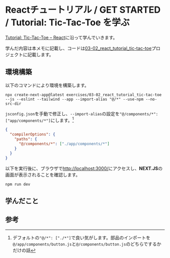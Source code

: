 # Reactチュートリアル / GET STARTED / Tutorial: Tic-Tac-Toe を学ぶ

[Tutorial: Tic-Tac-Toe – React](https://react.dev/learn/tutorial-tic-tac-toe)に沿って学んでいきます。

学んだ内容は本メモに記載し、コードは[03-02_react_tutorial_tic-tac-toe](../exercises/03-02_react_tutorial_tic-tac-toe)プロジェクトに記載します。

## 環境構築

以下のコマンドにより環境を構築します。

~~~shell
npx create-next-app@latest exercises/03-02_react_tutorial_tic-tac-toe --js --eslint --tailwind --app --import-alias "@/*" --use-npm --no-src-dir
~~~

`jsconfig.json`を手動で修正し、`--import-alias`の設定を`"@/components/*": ["app/components/*"]`にします。[^1]

~~~json
{
  "compilerOptions": {
    "paths": {
      "@/components/*": ["./app/components/*"]
    }
  }
}

~~~

以下を実行後に、ブラウザで[http://localhost:3000/](http://localhost:3000/)にアクセスし、**NEXT.JS**の画面が表示されることを確認します。

~~~shell
npm run dev
~~~

## 学んだこと

## 参考

[^1]: デフォルトの`"@/*": ["./*"]`で良い気がします。部品のインポートを`@/app/components/button.js`と`@/components/button.js`のどちらでするかだけの話
